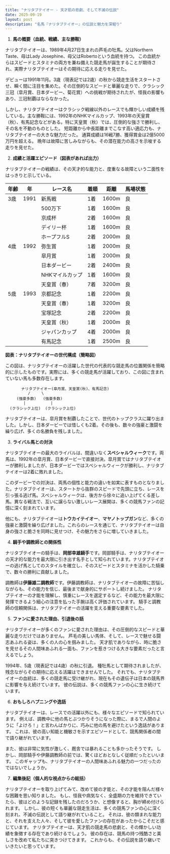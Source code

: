 ```yaml
---
title: "ナリタブテイオー - 天才肌の悲劇、そして不滅の伝説"
date: 2025-09-19
layout: post
description: "名馬『ナリタブテイオー』の伝説と魅力を深堀り"
---
```


1. **馬の概要（血統、戦績、主な勝鞍）**

ナリタブテイオーは、1989年4月27日生まれの芦毛の牡馬。父はNorthern Taste、母はLady Josephine、母父はRobertoという血統を持つ。  この血統からはスピードとスタミナの両方を兼ね備えた競走馬が誕生することが期待され、実際ナリタブテイオーはその期待に応える走りを見せた。

デビューは1991年11月。3歳（現表記では2歳）の秋から競走生活をスタートさせ、瞬く間に注目を集めた。その圧倒的なスピードと華麗な走りで、クラシック三冠（皐月賞、日本ダービー、菊花賞）への挑戦が期待されたが、怪我の影響もあり、三冠制覇はならなかった。

しかし、ナリタブテイオーはクラシック戦線以外のレースでも輝かしい成績を残している。主な勝鞍には、1992年のNHKマイルカップ、1993年の天皇賞（秋）、有馬記念などがある。特に天皇賞（秋）では、圧倒的な強さで勝利し、その名を不動のものとした。  短距離から中長距離までこなす高い適応力も、ナリタブテイオーの大きな魅力だった。  通算成績は16戦7勝、獲得賞金は2億5000万円を超える。  晩年は故障に苦しみながらも、その潜在能力の高さを示唆する走りを見せた。


2. **成績と活躍エピソード（図表があれば出力）**

ナリタブテイオーの戦績は、その天才的な能力と、度重なる故障という二面性をはっきりと示している。

| 年齢 | 年 | レース名 | 着順 | 距離 | 馬場状態 |
|---|---|---|---|---|---|
| 3歳 | 1991 | 新馬戦 | 1着 | 1600m | 良 |
|  |  | 500万下 | 1着 | 1600m | 良 |
|  |  | 京成杯 | 2着 | 1600m | 良 |
|  |  | デイリー杯 | 1着 | 1600m | 良 |
|  |  | ホープフルS | 2着 | 2000m | 良 |
| 4歳 | 1992 | 弥生賞 | 1着 | 2000m | 良 |
|  |  | 皐月賞 | 1着 | 2000m | 良 |
|  |  | 日本ダービー | 2着 | 2400m | 良 |
|  |  | NHKマイルカップ | 1着 | 1600m | 良 |
|  |  | 天皇賞（春） | 7着 | 3200m | 良 |
| 5歳 | 1993 | 京都記念 | 1着 | 2200m | 良 |
|  |  | 天皇賞（春） | 1着 | 3200m | 良 |
|  |  | 宝塚記念 | 2着 | 2200m | 良 |
|  |  | 天皇賞（秋） | 1着 | 2000m | 良 |
|  |  | ジャパンカップ | 4着 | 2000m | 良 |
|  |  | 有馬記念 | 1着 | 2500m | 良 |


**図表：ナリタブテイオーの世代構成（簡略図）**

この図は、ナリタブテイオーの活躍した世代の代表的な競走馬の位置関係を簡略的に示したものです。実際には、多くの競走馬が活躍しており、この図に含まれていない馬も多数存在します。

```
       ナリタブテイオー(皐月賞、天皇賞(秋)、有馬記念)
          /     \
     (強豪多数)   (強豪多数)
        |           |
  (クラシック上位)  (クラシック上位)

```

ナリタブテイオーは、皐月賞を制覇したことで、世代のトップクラスに躍り出ました。しかし、日本ダービーでは惜しくも2着。その後も、数々の強豪と激闘を繰り広げ、多くの名勝負を残しました。


3. **ライバル馬との対決**

ナリタブテイオーの最大のライバルは、間違いなく**スペシャルウィーク**です。両馬は、1992年の皐月賞、日本ダービーで直接対決。皐月賞ではナリタブテイオーが勝利しましたが、日本ダービーではスペシャルウィークが勝利し、ナリタブテイオーは2着に敗れました。

このダービーでの対決は、両馬の個性と能力の違いを如実に表すものとなりました。ナリタブテイオーは、スタートから抜群のスピードで先頭に立ち、レースを引っ張る逃げ馬。スペシャルウィークは、後方から徐々に追い上げてくる差し馬。異なる戦法で、互いに譲らない激しいレース展開は、多くの競馬ファンの記憶に深く刻まれています。

他にも、ナリタブテイオーは**トウカイテイオー**、**マヤノトップガン**など、多くの強豪と激闘を繰り広げました。これらのレースを通じて、ナリタブテイオーは自身の強さと脆さを同時に見せつけ、その魅力をさらに増していきました。


4. **騎手や調教師との関係性**

ナリタブテイオーの騎手は、**岡部幸雄騎手**です。岡部騎手は、ナリタブテイオーの天才的な能力を最大限に引き出す名手として知られています。ナリタブテイオーの逃げ馬としてのスタイルを確立し、そのスピードとスタミナを活かした騎乗で、数々の勝利に貢献しました。

調教師は**伊藤雄二調教師**です。伊藤調教師は、ナリタブテイオーの故障に苦悩しながらも、その能力を信じ、最後まで献身的にサポートし続けました。  ナリタブテイオーの才能を理解し、慎重にレースを選定するなど、その能力を最大限に発揮できるよう細心の注意を払った手腕は高く評価されています。  騎手と調教師の信頼関係は、ナリタブテイオーの活躍を支える重要な要素でした。


5. **ファンに愛された理由、引退後の話**

ナリタブテイオーが多くのファンに愛された理由は、その圧倒的なスピードと華麗な走りだけではありません。  芦毛の美しい馬体、そして、レースで魅せる闘志あふれる姿は、多くの人の心を掴みました。  天才肌でありながら、時に脆さを見せるその人間味あふれる一面も、ファンを惹きつける大きな要素だったと言えるでしょう。

1994年、5歳（現表記では4歳）の秋に引退。  種牡馬として期待されましたが、残念ながらその期待に応える活躍はできませんでした。  それでも、ナリタブテイオーの血統は、多くの競走馬に受け継がれ、現在もその遺伝子は日本の競馬界に影響を与え続けています。  彼の伝説は、多くの競馬ファンの心に生き続けています。


6. **おもしろハプニングや逸話**

ナリタブテイオーは、レースでの活躍以外にも、様々なエピソードで知られています。  例えば、調教中に他の馬とぶつかりそうになった際に、まるで人間のように「よけろ！」と言わんばかりに、巧みに他の馬を避けたという逸話があります。  これは、彼の高い知能と機敏さを示すエピソードとして、競馬関係者の間で語り継がれています。

また、彼は非常に気性が激しく、厩舎では暴れることも多かったそうです。  しかし、岡部騎手や伊藤調教師の前では、驚くほどおとなしく従順だったといいます。  このギャップも、ナリタブテイオーの人間味あふれる魅力の一つだったのではないでしょうか。


7. **編集後記（個人的な視点からの総括）**

ナリタブテイオーを取り上げてみて、改めて彼の才能と、その才能を阻んだ様々な困難を思い知りました。  もし、怪我や病気なく、全盛期の力を維持できていたら、彼はどのような記録を残したのだろうか、と想像すると、胸が締め付けられます。  しかし、彼の短くも華麗な競走生活は、多くの競馬ファンの心に深く刻まれ、不滅の伝説として語り継がれていること。  それは、彼の類まれな能力と、それを支えた人々、そして彼を愛したファンの存在があったからこそだと感じています。  ナリタブテイオーは、天才肌の競走馬の悲劇と、その輝かしい功績を象徴する存在であり続けるでしょう。  彼の存在は、競馬の持つ残酷さと美しさを改めて私たちに突きつけてきます。  これからも、その伝説を語り継いでいきたいと思っています。
